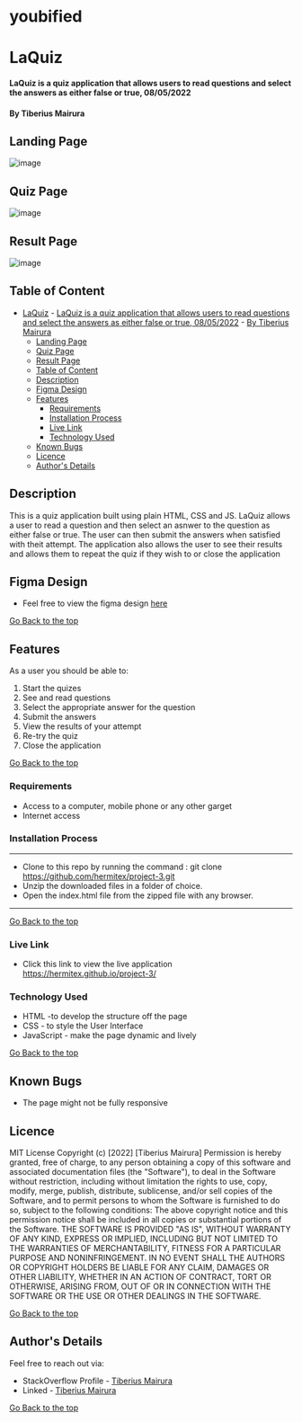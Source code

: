 # youbified
# LaQuiz
#### LaQuiz is a quiz application that allows users to read questions and select the answers as either false or true, 08/05/2022

#### By Tiberius Mairura


## Landing Page
![image](./assets/images/landing-page.png)


## Quiz Page
![image](./assets/images/quiz-page.png)

## Result Page
![image](./assets/images/result-page.png)



## Table of Content
- [LaQuiz](#laquiz)
      - [LaQuiz is a quiz application that allows users to read questions and select the answers as either false or true, 08/05/2022](#laquiz-is-a-quiz-application-that-allows-users-to-read-questions-and-select-the-answers-as-either-false-or-true-08052022)
      - [By Tiberius Mairura](#by-tiberius-mairura)
  - [Landing Page](#landing-page)
  - [Quiz Page](#quiz-page)
  - [Result Page](#result-page)
  - [Table of Content](#table-of-content)
  - [Description](#description)
  - [Figma Design](#figma-design)
  - [Features](#features)
    - [Requirements](#requirements)
    - [Installation Process](#installation-process)
    - [Live Link](#live-link)
    - [Technology  Used](#technology--used)
  - [Known Bugs](#known-bugs)
  - [Licence](#licence)
  - [Author's Details](#authors-details)

## Description
<p>This is a quiz application built using plain HTML, CSS and JS. LaQuiz allows a user to read a question and then select an asnwer to the question as either false or true. The user can then submit the answers when satisfied with theit attempt. The application also allows the user to see their results and allows them to repeat the quiz if they wish to or close the application</p>

## Figma Design
* Feel free to view the figma design [here](https://www.figma.com/file/UhHLiOlorSlMAvqH6N6rJ6/quiz-app?node-id=0%3A1)

[Go Back to the top](#LaQuiz)

## Features
As a user you should be able to:
1. Start the quizes
2. See and read questions
3. Select the appropriate answer for the question
4. Submit the answers
5. View the results of your attempt
6. Re-try the quiz
7. Close the application

[Go Back to the top](#LaQuiz)
 ###  Requirements
 * Access to  a computer, mobile phone or any other garget
 * Internet access
### Installation Process
****
* Clone to this repo by running the command : git clone https://github.com/hermitex/project-3.git
* Unzip the downloaded files in a folder of choice.
* Open the index.html file from the zipped file with any browser.
 ****
[Go Back to the top](#LaQuiz)
### Live Link
- Click this link to view the live application https://hermitex.github.io/project-3/
### Technology  Used
* HTML -to develop the structure off the page
* CSS - to style the User Interface
* JavaScript - make the page dynamic and lively

[Go Back to the top](#LaQuiz)
## Known Bugs
* The page might not be fully responsive

## Licence
MIT License
Copyright (c) [2022] [Tiberius Mairura]
Permission is hereby granted, free of charge, to any person obtaining a copy
of this software and associated documentation files (the "Software"), to deal
in the Software without restriction, including without limitation the rights
to use, copy, modify, merge, publish, distribute, sublicense, and/or sell
copies of the Software, and to permit persons to whom the Software is
furnished to do so, subject to the following conditions:
The above copyright notice and this permission notice shall be included in all
copies or substantial portions of the Software.
THE SOFTWARE IS PROVIDED "AS IS", WITHOUT WARRANTY OF ANY KIND, EXPRESS OR
IMPLIED, INCLUDING BUT NOT LIMITED TO THE WARRANTIES OF MERCHANTABILITY,
FITNESS FOR A PARTICULAR PURPOSE AND NONINFRINGEMENT. IN NO EVENT SHALL THE
AUTHORS OR COPYRIGHT HOLDERS BE LIABLE FOR ANY CLAIM, DAMAGES OR OTHER
LIABILITY, WHETHER IN AN ACTION OF CONTRACT, TORT OR OTHERWISE, ARISING FROM,
OUT OF OR IN CONNECTION WITH THE SOFTWARE OR THE USE OR OTHER DEALINGS IN THE
SOFTWARE.

[Go Back to the top](#LaQuiz)

## Author's Details
Feel free to reach out via:
* StackOverflow Profile - [Tiberius Mairura](https://stackoverflow.com/users/11869442/tiberius)
* Linked - [Tiberius Mairura](https://www.linkedin.com/in/tiberius-mairura/)

[Go Back to the top](#LaQuiz)
